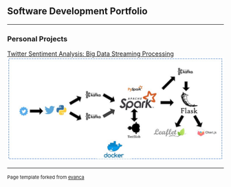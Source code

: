 ## Software Development Portfolio

---

### Personal Projects

[Twitter Sentiment Analysis: Big Data Streaming Processing](/twitter_sentiment_streaming)
<img src="images/twitter_project.png?raw=true"/>



---
<p style="font-size:11px">Page template forked from <a href="https://github.com/evanca/quick-portfolio">evanca</a></p>
<!-- Remove above link if you don't want to attibute -->
